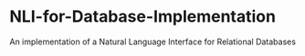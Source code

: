 # NLI-for-Database-Implementation
An implementation of a Natural Language Interface for Relational Databases 
